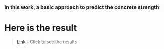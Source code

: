 ### In this work, a basic approach to predict the concrete strength
# Here is the result

> [Link](http://nbviewer.jupyter.org/github/saurbkumar/concrete_strength_prediction/blob/master/concrete_strength_predict.ipynb) - Click to see the results

